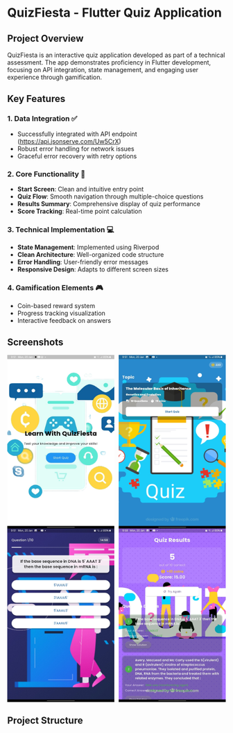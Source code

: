 # QuizFiesta - Flutter Quiz Application

## Project Overview
QuizFiesta is an interactive quiz application developed as part of a technical assessment. The app demonstrates proficiency in Flutter development, focusing on API integration, state management, and engaging user experience through gamification.

## Key Features

### 1. Data Integration ✅
- Successfully integrated with API endpoint (https://api.jsonserve.com/Uw5CrX)
- Robust error handling for network issues
- Graceful error recovery with retry options

### 2. Core Functionality 🎯
- **Start Screen**: Clean and intuitive entry point
- **Quiz Flow**: Smooth navigation through multiple-choice questions
- **Results Summary**: Comprehensive display of quiz performance
- **Score Tracking**: Real-time point calculation

### 3. Technical Implementation 💻
- **State Management**: Implemented using Riverpod
- **Clean Architecture**: Well-organized code structure
- **Error Handling**: User-friendly error messages
- **Responsive Design**: Adapts to different screen sizes

### 4. Gamification Elements 🎮
- Coin-based reward system
- Progress tracking visualization
- Interactive feedback on answers


## Screenshots

<div style="display: flex; gap: 10px; align-items: center;">
  <img src="readme_images/1.jpeg" alt="Home Screen" width="250" height = "400" />
  <img src="readme_images/2.jpeg" alt="Home Screen" width="250" height="400" />
</div>  
<div style="display: flex; gap: 10px; align-items: center;">
  <img src="readme_images/3.jpeg" alt="Home Screen" width="250" height = "400" />
  <img src="readme_images/4.jpeg" alt="Home Screen" width="250" height="400" />
</div>  


## Project Structure
